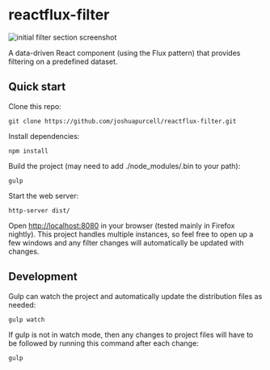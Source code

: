 reactflux-filter
================

![initial filter section screenshot](https://joshuapurcell.github.io/reactflux-filter/images/filter-221013.png)

A data-driven React component (using the Flux pattern) that provides filtering on a predefined dataset.

Quick start
-----------

Clone this repo:
```
git clone https://github.com/joshuapurcell/reactflux-filter.git
```

Install dependencies:
```
npm install
```

Build the project (may need to add ./node_modules/.bin to your path):
```
gulp
```

Start the web server:
```
http-server dist/
```
Open [http://localhost:8080](http://localhost:8080) in your browser (tested mainly in Firefox nightly). This project handles multiple instances, so feel free to open up a few windows and any filter changes will automatically be updated with changes.

Development
-----------

Gulp can watch the project and automatically update the distribution files as needed:
```
gulp watch
```

If gulp is not in watch mode, then any changes to project files will have to be followed by running this command after each change:
```
gulp
```
